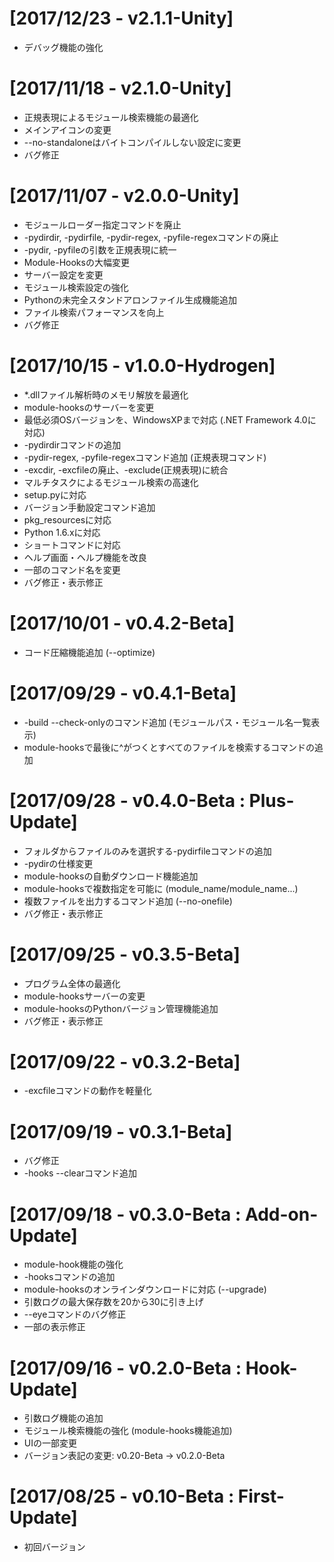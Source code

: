 ﻿# [2017/12/23 - v2.1.1-Unity]
 + デバッグ機能の強化

# [2017/11/18 - v2.1.0-Unity]
 + 正規表現によるモジュール検索機能の最適化
 + メインアイコンの変更
 + --no-standaloneはバイトコンパイルしない設定に変更
 + バグ修正

# [2017/11/07 - v2.0.0-Unity]
 + モジュールローダー指定コマンドを廃止
 + -pydirdir, -pydirfile, -pydir-regex, -pyfile-regexコマンドの廃止
 + -pydir, -pyfileの引数を正規表現に統一
 + Module-Hooksの大幅変更
 + サーバー設定を変更
 + モジュール検索設定の強化
 + Pythonの未完全スタンドアロンファイル生成機能追加
 + ファイル検索パフォーマンスを向上
 + バグ修正

 # [2017/10/15 - v1.0.0-Hydrogen]
 + *.dllファイル解析時のメモリ解放を最適化
 + module-hooksのサーバーを変更
 + 最低必須OSバージョンを、WindowsXPまで対応 (.NET Framework 4.0に対応)
 + -pydirdirコマンドの追加
 + -pydir-regex, -pyfile-regexコマンド追加 (正規表現コマンド)
 + -excdir, -excfileの廃止、-exclude(正規表現)に統合
 + マルチタスクによるモジュール検索の高速化
 + setup.pyに対応
 + バージョン手動設定コマンド追加
 + pkg_resourcesに対応
 + Python 1.6.xに対応
 + ショートコマンドに対応
 + ヘルプ画面・ヘルプ機能を改良
 + 一部のコマンド名を変更
 + バグ修正・表示修正

 # [2017/10/01 - v0.4.2-Beta]
 + コード圧縮機能追加 (--optimize)

 # [2017/09/29 - v0.4.1-Beta]
 + -build --check-onlyのコマンド追加 (モジュールパス・モジュール名一覧表示)
 + module-hooksで最後に^がつくとすべてのファイルを検索するコマンドの追加

 # [2017/09/28 - v0.4.0-Beta : Plus-Update]
 + フォルダからファイルのみを選択する-pydirfileコマンドの追加
 + -pydirの仕様変更
 + module-hooksの自動ダウンロード機能追加
 + module-hooksで複数指定を可能に (module_name/module_name...)
 + 複数ファイルを出力するコマンド追加 (--no-onefile)
 + バグ修正・表示修正

# [2017/09/25 - v0.3.5-Beta]
 + プログラム全体の最適化
 + module-hooksサーバーの変更
 + module-hooksのPythonバージョン管理機能追加
 + バグ修正・表示修正

 # [2017/09/22 - v0.3.2-Beta]
 + -excfileコマンドの動作を軽量化

 # [2017/09/19 - v0.3.1-Beta]
 + バグ修正
 + -hooks --clearコマンド追加

 # [2017/09/18 - v0.3.0-Beta : Add-on-Update]
 + module-hook機能の強化
 + -hooksコマンドの追加
 + module-hooksのオンラインダウンロードに対応 (--upgrade)
 + 引数ログの最大保存数を20から30に引き上げ
 + --eyeコマンドのバグ修正
 + 一部の表示修正

# [2017/09/16 - v0.2.0-Beta : Hook-Update]
 + 引数ログ機能の追加
 + モジュール検索機能の強化 (module-hooks機能追加)
 + UIの一部変更
 + バージョン表記の変更: v0.20-Beta → v0.2.0-Beta

# [2017/08/25 - v0.10-Beta : First-Update]
 + 初回バージョン


